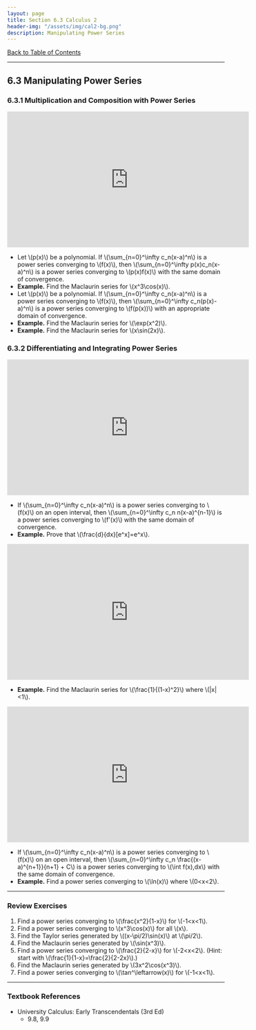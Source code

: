 ```yaml
---
layout: page
title: Section 6.3 Calculus 2
header-img: "/assets/img/cal2-bg.png"
description: Manipulating Power Series
---
```


[Back to Table of Contents](../..)

---

## 6.3 Manipulating Power Series

### 6.3.1 Multiplication and Composition with Power Series

<iframe width="560" height="315" src="https://www.youtube.com/embed/zbl8C8gxtBQ" frameborder="0" allowfullscreen></iframe>

- Let \\(p(x)\\) be a polynomial. If \\(\sum_{n=0}^\infty c_n(x-a)^n\\)
  is a power series converging to \\(f(x)\\), then
  \\(\sum_{n=0}^\infty p(x)c_n(x-a)^n\\) is a power series converging to
  \\(p(x)f(x)\\) with the same domain of convergence.
- **Example.** Find the Maclaurin series for \\(x^3\cos(x)\\).
- Let \\(p(x)\\) be a polynomial. If \\(\sum_{n=0}^\infty c_n(x-a)^n\\)
  is a power series converging to \\(f(x)\\), then
  \\(\sum_{n=0}^\infty c_n(p(x)-a)^n\\) is a power series converging to
  \\(f(p(x))\\) with an appropriate domain of convergence.
- **Example.** Find the Maclaurin series for \\(\exp(x^2)\\).
- **Example.** Find the Maclaurin series for \\(x\sin(2x)\\).

### 6.3.2 Differentiating and Integrating Power Series

<iframe width="560" height="315" src="https://www.youtube.com/embed/Zlw4Of292sc" frameborder="0" allowfullscreen></iframe>

- If \\(\sum_{n=0}^\infty c_n(x-a)^n\\)
  is a power series converging to \\(f(x)\\) on an open interval, then
  \\(\sum_{n=0}^\infty c_n n(x-a)^{n-1}\\) is a power series converging to
  \\(f'(x)\\) with the same domain of convergence.
- **Example.** Prove that \\(\frac{d}{dx}[e^x]=e^x\\).

<iframe width="560" height="315" src="https://www.youtube.com/embed/-i9BAuGl00s" frameborder="0" allowfullscreen></iframe>

- **Example.** Find the Maclaurin series for \\(\frac{1}{(1-x)^2}\\) where
  \\(\|x\|<1\\).

<iframe width="560" height="315" src="https://www.youtube.com/embed/DAZe2yrpeI8" frameborder="0" allowfullscreen></iframe>

- If \\(\sum_{n=0}^\infty c_n(x-a)^n\\)
  is a power series converging to \\(f(x)\\) on an open interval, then
  \\(\sum_{n=0}^\infty c_n \frac{(x-a)^{n+1}}{n+1} + C\\)
  is a power series converging to
  \\(\int f(x)\,dx\\) with the same domain of convergence.
- **Example.** Find a power series converging to \\(\ln(x)\\) where \\(0<x<2\\).

---

### Review Exercises

1.  Find a power series converging to \\(\frac{x^2}{1-x}\\) for
    \\(-1<x<1\\).
1.  Find a power series converging to \\(x^3\cos(x)\\) for all \\(x\\).
1.  Find the Taylor series generated by \\((x-\pi/2)\sin(x)\\) at
    \\(\pi/2\\).
1.  Find the Maclaurin series generated by \\(\sin(x^3)\\).
1.  Find a power series converging to \\(\frac{2}{2-x}\\) for
    \\(-2<x<2\\). (Hint: start with \\(\frac{1}{1-x}=\frac{2}{2-2x}\\).)
1.  Find the Maclaurin series generated by \\(3x^2\cos(x^3)\\).
1.  Find a power series converging to \\(\tan^\leftarrow(x)\\)
    for \\(-1<x<1\\).

---

### Textbook References

- University Calculus: Early Transcendentals (3rd Ed)
    - 9.8, 9.9
